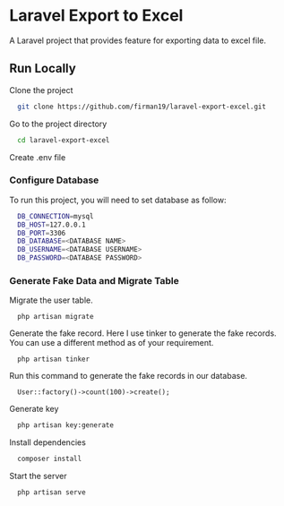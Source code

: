 # Laravel Export to Excel

A Laravel project that provides feature for exporting data to excel file.

## Run Locally

Clone the project

```bash
  git clone https://github.com/firman19/laravel-export-excel.git
```

Go to the project directory

```bash
  cd laravel-export-excel
```

Create .env file

### Configure Database

To run this project, you will need to set database as follow:

```bash
  DB_CONNECTION=mysql
  DB_HOST=127.0.0.1
  DB_PORT=3306
  DB_DATABASE=<DATABASE NAME>
  DB_USERNAME=<DATABASE USERNAME>
  DB_PASSWORD=<DATABASE PASSWORD>
```

### Generate Fake Data and Migrate Table

Migrate the user table.

```
  php artisan migrate
```

Generate the fake record. Here I use tinker to generate the fake records. You can use a different method as of your requirement.

```
  php artisan tinker
```

Run this command to generate the fake records in our database.

```
  User::factory()->count(100)->create();
```

Generate key

```bash
  php artisan key:generate
```

Install dependencies

```bash
  composer install
```

Start the server

```bash
  php artisan serve
```

